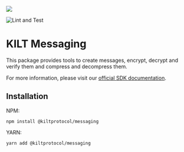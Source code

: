 [![](https://user-images.githubusercontent.com/39338561/122415864-8d6a7c00-cf88-11eb-846f-a98a936f88da.png)
](https://kilt.io)

![Lint and Test](https://github.com/KILTprotocol/sdk-js/workflows/Lint%20and%20Test/badge.svg)

# KILT Messaging

This package provides tools to create messages, encrypt, decrypt and verify them and compress and decompress them.

For more information, please visit our [official SDK documentation](https://dev.kilt.io/docs/sdk/introduction).

## Installation

NPM:

```
npm install @kiltprotocol/messaging
```

YARN:

```
yarn add @kiltprotocol/messaging
```
